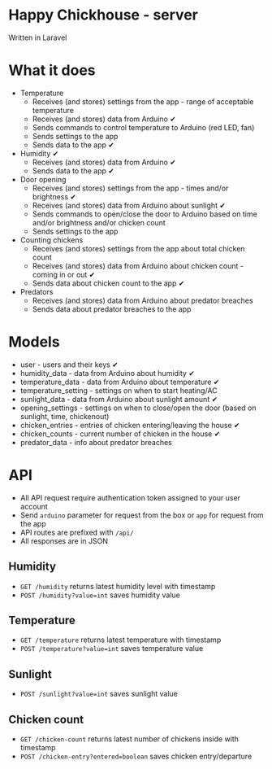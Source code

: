 # Happy Chickhouse - server
Written in Laravel

# What it does
- Temperature
    - Receives (and stores) settings from the app - range of acceptable temperature
    - Receives (and stores) data from Arduino ✔
    - Sends commands to control temperature to Arduino (red LED, fan)
    - Sends settings to the app
    - Sends data to the app ✔
- Humidity ‎✔
    - Receives (and stores) data from Arduino ‎✔
    - Sends data to the app ‎✔
- Door opening
    - Receives (and stores) settings from the app - times and/or brightness ✔
    - Receives (and stores) data from Arduino about sunlight ✔
    - Sends commands to open/close the door to Arduino based on time and/or brightness and/or chicken count
    - Sends settings to the app
- Counting chickens
    - Receives (and stores) settings from the app about total chicken count
    - Receives (and stores) data from Arduino about chicken count - coming in or out ✔ 
    - Sends data about chicken count to the app ✔
- Predators
    - Receives (and stores) data from Arduino about predator breaches
    - Sends data about predator breaches to the app
    
# Models
- user - users and their keys ‎✔
- humidity_data - data from Arduino about humidity‎ ✔
- temperature_data - data from Arduino about temperature ✔
- temperature_setting - settings on when to start heating/AC
- sunlight_data - data from Arduino about sunlight amount ✔
- opening_settings - settings on when to close/open the door (based on sunlight, time, chickenout)
- chicken_entries - entries of chicken entering/leaving the house ✔
- chicken_counts - current number of chicken in the house ✔
- predator_data - info about predator breaches

# API
- All API request require authentication token assigned to your user account
- Send `arduino` parameter for request from the box or `app` for request from the app
- API routes are prefixed with `/api/`
- All responses are in JSON

## Humidity
- `GET /humidity` returns latest humidity level with timestamp
- `POST /humidity?value=int` saves humidity value 

## Temperature
- `GET /temperature` returns latest temperature with timestamp
- `POST /temperature?value=int` saves temperature value 

## Sunlight
- `POST /sunlight?value=int` saves sunlight value

## Chicken count
- `GET /chicken-count` returns latest number of chickens inside with timestamp
- `POST /chicken-entry?entered=boolean` saves chicken entry/departure  